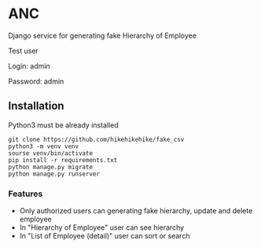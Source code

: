 # ANC

Django service for generating fake Hierarchy of Employee

Test user

Login: admin

Password: admin

## Installation

Python3 must be already installed

```shell
git clone https://github.com/hikehikehike/fake_csv
python3 -m venv venv
sourse venv/bin/activate
pip install -r requirements.txt
python manage.py migrate
python manage.py runserver
```

### Features

* Only authorized users can generating fake hierarchy, update and delete employee
* In "Hierarchy of Employee" user can see hierarchy
* In "List of Employee (detail)" user can sort or search

